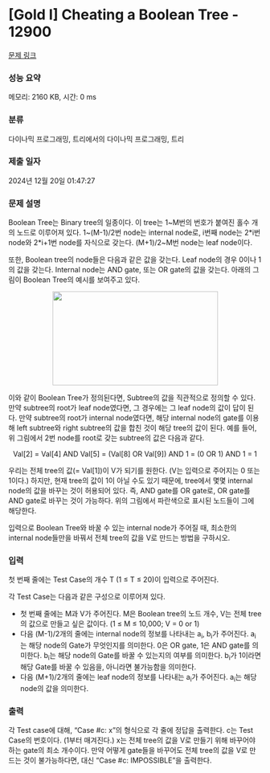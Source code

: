 # [Gold I] Cheating a Boolean Tree - 12900 

[문제 링크](https://www.acmicpc.net/problem/12900) 

### 성능 요약

메모리: 2160 KB, 시간: 0 ms

### 분류

다이나믹 프로그래밍, 트리에서의 다이나믹 프로그래밍, 트리

### 제출 일자

2024년 12월 20일 01:47:27

### 문제 설명

<p>Boolean Tree는 Binary tree의 일종이다. 이 tree는 1~M번의 번호가 붙여진 홀수 개의 노드로 이루어져 있다. 1~(M-1)/2번 node는 internal node로, i번째 node는 2*i번 node와 2*i+1번 node를 자식으로 갖는다. (M+1)/2~M번 node는 leaf node이다.</p>

<p>또한, Boolean tree의 node들은 다음과 같은 값을 갖는다. Leaf node의 경우 0이나 1의 값을 갖는다. Internal node는 AND gate, 또는 OR gate의 값을 갖는다. 아래의 그림이 Boolean Tree의 예시를 보여주고 있다.</p>

<p style="text-align:center"><img alt="" src="https://onlinejudgeimages.s3-ap-northeast-1.amazonaws.com/problem/12900/1.png" style="height:187px; width:329px"></p>

<p>이와 같이 Boolean Tree가 정의된다면, Subtree의 값을 직관적으로 정의할 수 있다. 만약 subtree의 root가 leaf node였다면, 그 경우에는 그 leaf node의 값이 답이 된다. 만약 subtree의 root가 internal node였다면, 해당 internal node의 gate를 이용해 left subtree와 right subtree의 값을 합친 것이 해당 tree의 값이 된다. 예를 들어, 위 그림에서 2번 node를 root로 갖는 subtree의 값은 다음과 같다.</p>

<p style="text-align:center">Val[2] = Val[4] AND Val[5] = (Val[8] OR Val[9]) AND 1 = (0 OR 1) AND 1 = 1</p>

<p>우리는 전체 tree의 값(= Val[1])이 V가 되기를 원한다. (V는 입력으로 주어지는 0 또는 1이다.) 하지만, 현재 tree의 값이 1이 아닐 수도 있기 때문에, tree에서 몇몇 internal node의 값을 바꾸는 것이 허용되어 있다. 즉, AND gate를 OR gate로, OR gate를 AND gate로 바꾸는 것이 가능하다. 위의 그림에서 파란색으로 표시된 노드들이 그에 해당한다.</p>

<p>입력으로 Boolean Tree와 바꿀 수 있는 internal node가 주어질 때, 최소한의 internal node들만을 바꿔서 전체 tree의 값을 V로 만드는 방법을 구하시오.</p>

### 입력 

 <p>첫 번째 줄에는 Test Case의 개수 T (1 ≤ T ≤ 20)이 입력으로 주어진다.</p>

<p>각 Test Case는 다음과 같은 구성으로 이루어져 있다.</p>

<ul>
	<li>첫 번째 줄에는 M과 V가 주어진다. M은 Boolean tree의 노드 개수, V는 전체 tree의 값으로 만들고 싶은 값이다. (1 ≤ M ≤ 10,000; V = 0 or 1)</li>
	<li>다음 (M-1)/2개의 줄에는 internal node의 정보를 나타내는 a<sub>i</sub>, b<sub>i</sub>가 주어진다. a<sub>i</sub>는 해당 node의 Gate가 무엇인지를 의미한다. 0은 OR gate, 1은 AND gate를 의미한다. b<sub>i</sub>는 해당 node의 Gate를 바꿀 수 있는지의 여부를 의미한다. b<sub>i</sub>가 1이라면 해당 Gate를 바꿀 수 있음을, 아니라면 불가능함을 의미한다.</li>
	<li>다음 (M+1)/2개의 줄에는 leaf node의 정보를 나타내는 a<sub>i</sub>가 주어진다. a<sub>i</sub>는 해당 node의 값을 의미한다.</li>
</ul>

### 출력 

 <p>각 Test case에 대해, “Case #c: x”의 형식으로 각 줄에 정답을 출력한다. c는 Test Case의 번호이다. (1부터 매겨진다.) x는 전체 tree의 값을 V로 만들기 위해 바꾸어야 하는 gate의 최소 개수이다. 만약 어떻게 gate들을 바꾸어도 전체 tree의 값을 V로 만드는 것이 불가능하다면, 대신 “Case #c: IMPOSSIBLE”을 출력한다.</p>

